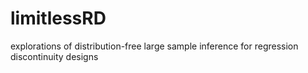 # limitlessRD
explorations of distribution-free large sample inference for regression discontinuity designs
